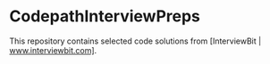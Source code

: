 # CodepathInterviewPreps

This repository contains selected code solutions from [InterviewBit | www.interviewbit.com].
